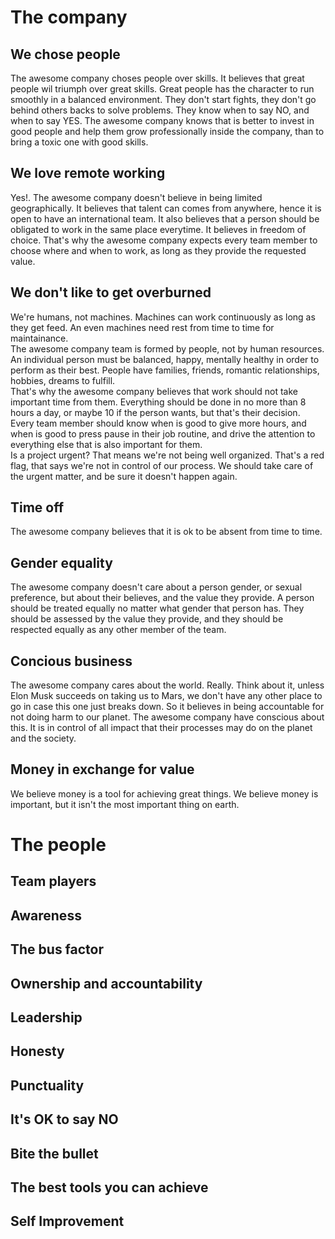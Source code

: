 




# The company

## We chose people

The awesome company choses people over skills. It believes that great people wil triumph over great skills.
Great people has the character to run smoothly in a balanced environment. They don't start fights, they don't go behind others backs to solve problems. They know when to say NO, and when to say YES.
The awesome company knows that is better to invest in good people and help them grow professionally inside the company, than to bring a toxic one with good skills.

## We love remote working

Yes!. The awesome company doesn't believe in being limited geographically. It believes that talent can comes from anywhere, hence it is open to have an international team. It also believes that a person should be obligated to work in the same place everytime. It believes in freedom of choice. That's why the awesome company expects every team member to choose where and when to work, as long as they provide the requested value.

## We don't like to get overburned

We're humans, not machines. Machines can work continuously as long as they get feed. An even machines need rest from time to time for maintainance.  
The awesome company team is formed by people, not by human resources. An individual person must be balanced, happy, mentally healthy in order to perform as their best. People have families, friends, romantic relationships, hobbies, dreams to fulfill.  
That's why the awesome company believes that work should not take important time from them. Everything should be done in no more than 8 hours a day, or maybe 10 if the person wants, but that's their decision. Every team member should know when is good to give more hours, and when is good to press pause in their job routine, and drive the attention to everything else that is also important for them.  
Is a project urgent? That means we're not being well organized. That's a red flag, that says we're not in control of our process. We should take care of the urgent matter, and be sure it doesn't happen again.

## Time off

The awesome company believes that it is ok to be absent from time to time.

## Gender equality

The awesome company doesn't care about a person gender, or sexual preference, but about their believes, and the value they provide.
A person should be treated equally no matter what gender that person has. They should be assessed by the value they provide, and they should be respected equally as any other member of the team.

## Concious business

The awesome company cares about the world. Really. Think about it, unless Elon Musk succeeds on taking us to Mars, we don't have any other place to go in case this one just breaks down. So it believes in being accountable for not doing harm to our planet.
The awesome company have conscious about this. It is in control of all impact that their processes may do on the planet and the society. 

## Money in exchange for value

We believe money is a tool for achieving great things. We believe money is important, but it isn't the most important thing on earth.

# The people

## Team players
## Awareness
## The bus factor
## Ownership and accountability
## Leadership
## Honesty
## Punctuality
## It's OK to say NO
## Bite the bullet
## The best tools you can achieve
## Self Improvement
